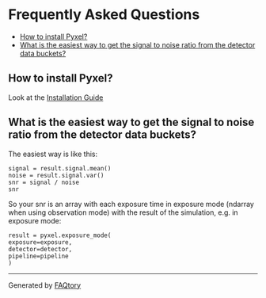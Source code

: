
# Frequently Asked Questions
- [How to install Pyxel?](#how-to-install-pyxel)
- [What is the easiest way to get the signal to noise ratio from the detector data buckets?](#what-is-the-easiest-way-to-get-the-signal-to-noise-ratio-from-the-detector-data-buckets)

<a name="how-to-install-pyxel"></a>
## How to install Pyxel?

Look at the [Installation Guide](https://esa.gitlab.io/pyxel/doc/stable/tutorials/install.html)

<a name="what-is-the-easiest-way-to-get-the-signal-to-noise-ratio-from-the-detector-data-buckets"></a>
## What is the easiest way to get the signal to noise ratio from the detector data buckets?

The easiest way is like this:
<pre><code>signal = result.signal.mean()
noise = result.signal.var()
snr = signal / noise
snr
</code></pre>
So your snr is an array with each exposure time in exposure mode 
(ndarray when using observation mode) with the result of the simulation, e.g. in exposure mode:
<pre><code>result = pyxel.exposure_mode(
exposure=exposure,
detector=detector, 
pipeline=pipeline
)
</code></pre>

<hr>

Generated by [FAQtory](https://github.com/willmcgugan/faqtory)